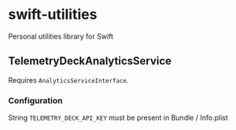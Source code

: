 # swift-utilities

Personal utilities library for Swift

## TelemetryDeckAnalyticsService

Requires `AnalyticsServiceInterface`.

### Configuration

String `TELEMETRY_DECK_API_KEY` must be present in Bundle / Info.plist
